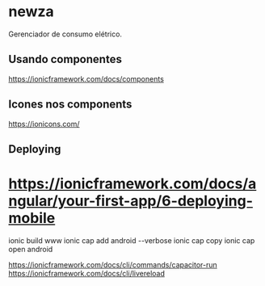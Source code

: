# newza

Gerenciador de consumo elétrico.

## Usando componentes
https://ionicframework.com/docs/components

## Icones nos components
https://ionicons.com/

## Deploying
# https://ionicframework.com/docs/angular/your-first-app/6-deploying-mobile
ionic build www
ionic cap add android --verbose
ionic cap copy
ionic cap open android

https://ionicframework.com/docs/cli/commands/capacitor-run
https://ionicframework.com/docs/cli/livereload

